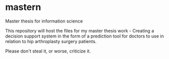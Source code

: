 # mastern
Master thesis for information science

This repository will host the files for my master thesis work - Creating a decision support system in the form of a prediction tool
for doctors to use in relation to hip arthroplasty surgery patients.

Please don't steal it, or worse, criticize it.
